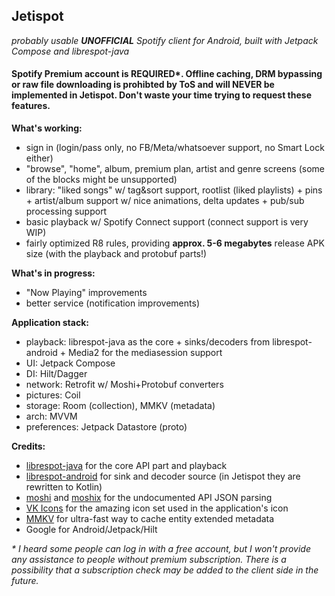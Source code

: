## Jetispot
_probably usable __UNOFFICIAL__ Spotify client for Android, built with Jetpack Compose and librespot-java_

#### Spotify Premium account is REQUIRED*. Offline caching, DRM bypassing or raw file downloading is prohibted by ToS and will NEVER be implemented in Jetispot. Don't waste your time trying to request these features.

__What's working:__
- sign in (login/pass only, no FB/Meta/whatsoever support, no Smart Lock either) 
- "browse", "home", album, premium plan, artist and genre screens (some of the blocks might be unsupported)
- library: "liked songs" w/ tag&sort support, rootlist (liked playlists) + pins + artist/album support w/ nice animations, delta updates + pub/sub processing support
- basic playback w/ Spotify Connect support (connect support is very WIP)
- fairly optimized R8 rules, providing __approx. 5-6 megabytes__ release APK size (with the playback and protobuf parts!)

__What's in progress:__
- "Now Playing" improvements
- better service (notification improvements)

__Application stack:__
- playback: librespot-java as the core + sinks/decoders from librespot-android + Media2 for the mediasession support
- UI: Jetpack Compose
- DI: Hilt/Dagger
- network: Retrofit w/ Moshi+Protobuf converters
- pictures: Coil
- storage: Room (collection), MMKV (metadata)
- arch: MVVM
- preferences: Jetpack Datastore (proto)

__Credits:__
- [librespot-java](https://github.com/librespot-org/librespot-java) for the core API part and playback
- [librespot-android](https://github.com/devgianlu/librespot-android) for sink and decoder source (in Jetispot they are rewritten to Kotlin)  
- [moshi](https://github.com/square/moshi/) and [moshix](https://github.com/ZacSweers/MoshiX/) for the undocumented API JSON parsing
- [VK Icons](https://github.com/VKCOM/icons) for the amazing icon set used in the application's icon
- [MMKV](https://github.com/Tencent/MMKV) for ultra-fast way to cache entity extended metadata
- Google for Android/Jetpack/Hilt

_* I heard some people can log in with a free account, but I won't provide any assistance to people without premium subscription. There is a possibility that a subscription check may be added to the client side in the future._
